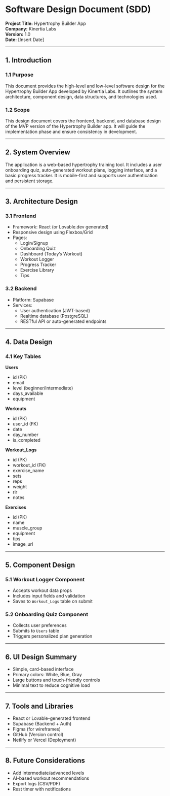 
# Software Design Document (SDD)

**Project Title:** Hypertrophy Builder App  
**Company:** Kinertia Labs  
**Version:** 1.0  
**Date:** [Insert Date]  

---

## 1. Introduction

### 1.1 Purpose
This document provides the high-level and low-level software design for the Hypertrophy Builder App developed by Kinertia Labs. It outlines the system architecture, component design, data structures, and technologies used.

### 1.2 Scope
This design document covers the frontend, backend, and database design of the MVP version of the Hypertrophy Builder app. It will guide the implementation phase and ensure consistency in development.

---

## 2. System Overview

The application is a web-based hypertrophy training tool. It includes a user onboarding quiz, auto-generated workout plans, logging interface, and a basic progress tracker. It is mobile-first and supports user authentication and persistent storage.

---

## 3. Architecture Design

### 3.1 Frontend
- Framework: React (or Lovable.dev generated)
- Responsive design using Flexbox/Grid
- Pages:
  - Login/Signup
  - Onboarding Quiz
  - Dashboard (Today’s Workout)
  - Workout Logger
  - Progress Tracker
  - Exercise Library
  - Tips

### 3.2 Backend
- Platform: Supabase
- Services:
  - User authentication (JWT-based)
  - Realtime database (PostgreSQL)
  - RESTful API or auto-generated endpoints

---

## 4. Data Design

### 4.1 Key Tables

**Users**
- id (PK)
- email
- level (beginner/intermediate)
- days_available
- equipment

**Workouts**
- id (PK)
- user_id (FK)
- date
- day_number
- is_completed

**Workout_Logs**
- id (PK)
- workout_id (FK)
- exercise_name
- sets
- reps
- weight
- rir
- notes

**Exercises**
- id (PK)
- name
- muscle_group
- equipment
- tips
- image_url

---

## 5. Component Design

### 5.1 Workout Logger Component
- Accepts workout data props
- Includes input fields and validation
- Saves to `Workout_Logs` table on submit

### 5.2 Onboarding Quiz Component
- Collects user preferences
- Submits to `Users` table
- Triggers personalized plan generation

---

## 6. UI Design Summary

- Simple, card-based interface
- Primary colors: White, Blue, Gray
- Large buttons and touch-friendly controls
- Minimal text to reduce cognitive load

---

## 7. Tools and Libraries

- React or Lovable-generated frontend
- Supabase (Backend + Auth)
- Figma (for wireframes)
- GitHub (Version control)
- Netlify or Vercel (Deployment)

---

## 8. Future Considerations

- Add intermediate/advanced levels
- AI-based workout recommendations
- Export logs (CSV/PDF)
- Rest timer with notifications

